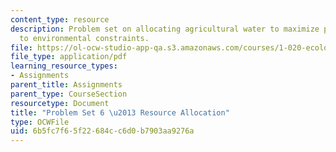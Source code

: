 ```yaml
---
content_type: resource
description: Problem set on allocating agricultural water to maximize profits, subject
  to environmental constraints.
file: https://ol-ocw-studio-app-qa.s3.amazonaws.com/courses/1-020-ecology-ii-engineering-for-sustainability-spring-2008/6b5fc7f65f22684cc6d0b7903aa9276a_assn6.pdf
file_type: application/pdf
learning_resource_types:
- Assignments
parent_title: Assignments
parent_type: CourseSection
resourcetype: Document
title: "Problem Set 6 \u2013 Resource Allocation"
type: OCWFile
uid: 6b5fc7f6-5f22-684c-c6d0-b7903aa9276a
---
```

